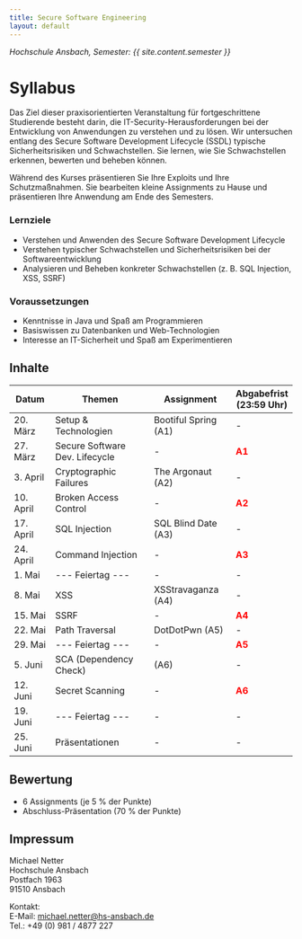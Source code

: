 ```yaml
---
title: Secure Software Engineering
layout: default
---
```

*Hochschule Ansbach, Semester: {{ site.content.semester }}*
# Syllabus

Das Ziel dieser praxisorientierten Veranstaltung für fortgeschrittene Studierende besteht darin, die IT-Security-Herausforderungen bei der Entwicklung von Anwendungen zu verstehen und zu lösen. Wir untersuchen entlang des Secure Software Development Lifecycle (SSDL) typische Sicherheitsrisiken und Schwachstellen. Sie lernen, wie Sie Schwachstellen erkennen, bewerten und beheben können.

Während des Kurses präsentieren Sie Ihre Exploits und Ihre Schutzmaßnahmen. Sie bearbeiten kleine Assignments zu Hause und präsentieren Ihre Anwendung am Ende des Semesters.

### Lernziele
- Verstehen und Anwenden des Secure Software Development Lifecycle
- Verstehen typischer Schwachstellen und Sicherheitsrisiken bei der Softwareentwicklung
- Analysieren und Beheben konkreter Schwachstellen (z. B. SQL Injection, XSS, SSRF)

### Voraussetzungen
- Kenntnisse in Java und Spaß am Programmieren
- Basiswissen zu Datenbanken und Web-Technologien
- Interesse an IT-Sicherheit und Spaß am Experimentieren

## Inhalte

| **Datum** | **Themen**                     | **Assignment**       | **Abgabefrist<br>(23:59 Uhr)**         |
|-----------|--------------------------------|----------------------|----------------------------------------|
| 20. März  | Setup & Technologien           | Bootiful Spring (A1) | -                                      |
| 27. März  | Secure Software Dev. Lifecycle | -                    | <span style="color:red"> **A1**</span> |
| 3. April  | Cryptographic Failures         | The Argonaut (A2)    | -                                      |
| 10. April | Broken Access Control          | -                    | <span style="color:red"> **A2**</span> |
| 17. April | SQL Injection                  | SQL Blind Date (A3)  | -                                      |
| 24. April | Command Injection              | -                    | <span style="color:red"> **A3**</span> |
| 1. Mai    | --- Feiertag ---               | -                    | -                                      |
| 8. Mai    | XSS                            | XSStravaganza (A4)   | -                                      |
| 15. Mai   | SSRF                           | -                    | <span style="color:red"> **A4**</span> |
| 22. Mai   | Path Traversal                 | DotDotPwn (A5)       | -                                      |
| 29. Mai   | --- Feiertag ---               | -                    | <span style="color:red"> **A5**</span> |
| 5. Juni   | SCA (Dependency Check)         | (A6)                 | -                                      |
| 12. Juni  | Secret Scanning                | -                    | <span style="color:red"> **A6**</span> |
| 19. Juni  | --- Feiertag ---               | -                    | -                                      |
| 25. Juni  | Präsentationen                 | -                    | -                                      |

## Bewertung

- 6 Assignments (je 5 % der Punkte)
- Abschluss-Präsentation (70 % der Punkte)

## Impressum

Michael Netter<br>
Hochschule Ansbach<br>
Postfach 1963<br>
91510 Ansbach<br>


Kontakt:<br>
E-Mail: michael.netter@hs-ansbach.de<br>
Tel.: +49 (0) 981 / 4877 227
